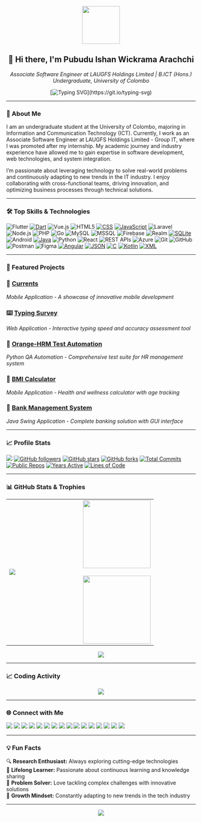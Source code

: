<p align="center">
  <img src="https://github.com/7oSkaaa/7oSkaaa/blob/main/Images/about_me.gif?raw=true" width="100px">
</p>

<h2 align="center">👋 Hi there, I'm Pubudu Ishan Wickrama Arachchi</h2>
<p align="center">
  <em>Associate Software Engineer at LAUGFS Holdings Limited | B.ICT (Hons.) Undergraduate, University of Colombo</em>
</p>

<div align="center">
  
[![Typing SVG](https://readme-typing-svg.demolab.com?font=Fira+Code&pause=1000&color=2F81F7&center=true&vCenter=true&width=435&lines=Associate+Software+Engineer;Mobile+Application+Developer;Web+Application+Developer;B.ICT+(Hons.)+Undergraduate)](https://git.io/typing-svg)

</div>

---

### 🚀 About Me

I am an undergraduate student at the University of Colombo, majoring in Information and Communication Technology (ICT). Currently, I work as an Associate Software Engineer at LAUGFS Holdings Limited - Group IT, where I was promoted after my internship. My academic journey and industry experience have allowed me to gain expertise in software development, web technologies, and system integration.

I’m passionate about leveraging technology to solve real-world problems and continuously adapting to new trends in the IT industry. I enjoy collaborating with cross-functional teams, driving innovation, and optimizing business processes through technical solutions.

---

### 🛠️ Top Skills & Technologies

![Flutter](https://img.shields.io/badge/Flutter-02569B?logo=flutter&logoColor=white)
[![Dart](https://img.shields.io/badge/Dart-%230175C2.svg?logo=dart&logoColor=white)](#)
![Vue.js](https://img.shields.io/badge/Vue.js-35495e?logo=vue.js&logoColor=4FC08D)
![HTML5](https://img.shields.io/badge/HTML5-E34F26?logo=html5&logoColor=white)
[![CSS](https://img.shields.io/badge/CSS-639?logo=css&logoColor=fff)](#)
[![JavaScript](https://img.shields.io/badge/JavaScript-F7DF1E?logo=javascript&logoColor=000)](#)
![Laravel](https://img.shields.io/badge/Laravel-FF2D20?logo=laravel&logoColor=white)
![Node.js](https://img.shields.io/badge/Node.js-339933?logo=node.js&logoColor=white)
![PHP](https://img.shields.io/badge/PHP-777BB4?logo=php&logoColor=white)
![Go](https://img.shields.io/badge/Go-00ADD8?logo=go&logoColor=white)
![MySQL](https://img.shields.io/badge/MySQL-4479A1?logo=mysql&logoColor=white)
![MSSQL](https://img.shields.io/badge/MSSQL-CC2927?logo=sql&logoColor=white)
![Firebase](https://img.shields.io/badge/Firebase-FFCA28?logo=firebase&logoColor=black)
![Realm](https://img.shields.io/badge/Realm-5D3F96?logo=realm&logoColor=white)
[![SQLite](https://img.shields.io/badge/SQLite-%2307405e.svg?logo=sqlite&logoColor=white)](#)
![Android](https://img.shields.io/badge/Android-3DDC84?logo=android&logoColor=white)
[![Java](https://img.shields.io/badge/Java-%23ED8B00.svg?logo=openjdk&logoColor=white)](#)
![Python](https://img.shields.io/badge/Python-3776AB?logo=python&logoColor=white)
![React](https://img.shields.io/badge/React-20232A?logo=react&logoColor=61DAFB)
![REST APIs](https://img.shields.io/badge/REST%20APIs-005571?logo=api&logoColor=white)
![Azure](https://img.shields.io/badge/Azure-0078D4?logo=microsoft-azure&logoColor=white)
![Git](https://img.shields.io/badge/Git-F05032?logo=git&logoColor=white)
![GitHub](https://img.shields.io/badge/GitHub-181717?logo=github&logoColor=white)
![Postman](https://img.shields.io/badge/Postman-FF6C37?logo=postman&logoColor=white)
![Figma](https://img.shields.io/badge/Figma-F24E1E?logo=figma&logoColor=white)
[![Angular](https://img.shields.io/badge/Angular-%23DD0031.svg?logo=angular&logoColor=white)](#)
[![JSON](https://img.shields.io/badge/JSON-000?logo=json&logoColor=fff)](#)
[![C](https://img.shields.io/badge/C-00599C?logo=c&logoColor=white)](#)
[![Kotlin](https://img.shields.io/badge/Kotlin-%237F52FF.svg?logo=kotlin&logoColor=white)](#)
[![XML](https://img.shields.io/badge/XML-767C52?logo=xml&logoColor=fff)](#)

---

### 🌟 Featured Projects

<div align="left">

### 🌊 [Currents](https://github.com/pubuduishandev/Currents)
*Mobile Application - A showcase of innovative mobile development*

### ⌨️ [Typing Survey](https://github.com/pubuduishandev/typing-survey)
*Web Application - Interactive typing speed and accuracy assessment tool*

### 🔧 [Orange-HRM Test Automation](https://github.com/pubuduishandev/Orange-HRM-Test-Automation)
*Python QA Automation - Comprehensive test suite for HR management system*

### 📱 [BMI Calculator](https://github.com/pubuduishandev/bmi_and_age_calculator_by_flickbox)
*Mobile Application - Health and wellness calculator with age tracking*

### 🏦 [Bank Management System](https://github.com/pubuduishandev/Bank_Management_System)
*Java Swing Application - Complete banking solution with GUI interface*

</div>

---

<div align="left">
  
### 📈 Profile Stats

![](https://komarev.com/ghpvc/?username=pubuduishandev&color=blueviolet&style=flat-square)
[![GitHub followers](https://img.shields.io/github/followers/pubuduishandev?style=flat-square&color=blueviolet)](https://github.com/pubuduishandev)
[![GitHub stars](https://img.shields.io/github/stars/pubuduishandev?style=flat-square&color=blueviolet)](https://github.com/pubuduishandev)
[![GitHub forks](https://img.shields.io/github/forks/pubuduishandev/Currents?style=flat-square&color=blueviolet)](https://github.com/pubuduishandev)
[![Total Commits](https://img.shields.io/badge/Total%20Commits-1000+-blueviolet?style=flat-square)](https://github.com/pubuduishandev)
[![Public Repos](https://img.shields.io/badge/Public%20Repos-15+-blueviolet?style=flat-square)](https://github.com/pubuduishandev?tab=repositories)
[![Years Active](https://img.shields.io/badge/Years%20Active-3+-blueviolet?style=flat-square)](https://github.com/pubuduishandev)
[![Lines of Code](https://img.shields.io/badge/Lines%20of%20Code-50K+-blueviolet?style=flat-square)](https://github.com/pubuduishandev)

</div>

---

### 📊 GitHub Stats & Trophies

<div align="center">
  <table>
    <tr>
      <td width="50%">
        <img src="https://github-profile-trophy.vercel.app/?username=pubuduishandev&theme=tokyonight&no-frame=true&no-bg=false&margin-w=4&column=3"/>
      </td>
      <td width="50%">
        <img height="180em" src="https://github-readme-stats.vercel.app/api?username=pubuduishandev&show_icons=true&theme=tokyonight&include_all_commits=true&count_private=true"/>
        <br><br>
        <img height="180em" src="https://github-readme-stats.vercel.app/api/top-langs/?username=pubuduishandev&layout=compact&theme=tokyonight"/>
      </td>
    </tr>
  </table>
</div>
<div align="center">
  <img src="https://github-readme-streak-stats.herokuapp.com?user=pubuduishandev&theme=tokyonight&hide_border=true"/>
</div>

---

### 📈 Coding Activity
<div align="center">
  <img src="https://github-readme-activity-graph.vercel.app/graph?username=pubuduishandev&theme=tokyo-night&hide_border=true" />
</div>

---

### 🌐 Connect with Me

<p align="left">
  <a href="https://facebook.com/pubuduishandigital"><img src="https://img.shields.io/badge/Facebook-1877F2?logo=facebook&logoColor=white"/></a>
  <a href="https://linkedin.com/in/pubuduishandigital"><img src="https://custom-icon-badges.demolab.com/badge/LinkedIn-0A66C2?logo=linkedin-white&logoColor=fff"/></a>
  <a href="https://twitter.com/pubuduishandigi"><img src="https://img.shields.io/badge/X-%23000000.svg?logo=X&logoColor=white"/></a>
  <a href="https://instagram.com/pubuduishandigital"><img src="https://img.shields.io/badge/Instagram-E4405F?logo=instagram&logoColor=white"/></a>
  <a href="https://threads.com/pubuduishandigital"><img src="https://img.shields.io/badge/Threads-000000?logo=threads&logoColor=white"/></a>
  <a href="https://www.reddit.com/user/pubuduishandigital/"><img src="https://img.shields.io/badge/Reddit-FF4500?logo=reddit&logoColor=white"/></a>
  <a href="https://www.pinterest.com/pubuduishandigital"><img src="https://img.shields.io/badge/Pinterest-E60023?logo=pinterest&logoColor=white"/></a>
  <a href="https://stackoverflow.com/users/pubuduishandev"><img src="https://img.shields.io/badge/StackOverflow-F58025?logo=stackoverflow&logoColor=white"/></a>
  <a href="https://kaggle.com/pubuduishandev"><img src="https://img.shields.io/badge/Kaggle-20BEFF?logo=kaggle&logoColor=white"/></a>
  <a href="https://github.com/pubuduishandev"><img src="https://img.shields.io/badge/GitHub-181717?logo=github&logoColor=white"/></a>
  <a href="https://www.youtube.com/@pubuduishandigital"><img src="https://img.shields.io/badge/YouTube-%23FF0000.svg?logo=YouTube&logoColor=white"/></a>
  <a href="https://discord.gg/pubuduishandigital"><img src="https://img.shields.io/badge/Discord-5865F2?logo=discord&logoColor=white"/></a>
  <a href="https://m.me/pubuduishandigital"><img src="https://img.shields.io/badge/Messenger-00B2FF?logo=messenger&logoColor=white"/></a>
  <a href="https://wa.me/+94778830166"><img src="https://img.shields.io/badge/WhatsApp-25D366?logo=whatsapp&logoColor=white"/></a>
  <a href="t.me/+94778830166"><img src="https://img.shields.io/badge/Telegram-2CA5E0?logo=telegram&logoColor=white"/></a>
  <a href="mailto:pubuduishan2000@gmail.com"><img src="https://img.shields.io/badge/Gmail-D14836?logo=gmail&logoColor=white"/></a>
</p>

---

### 💡 Fun Facts

🔍 **Research Enthusiast:** Always exploring cutting-edge technologies <br>
🧠 **Lifelong Learner:** Passionate about continuous learning and knowledge sharing <br>
🎯 **Problem Solver:** Love tackling complex challenges with innovative solutions <br>
🌱 **Growth Mindset:** Constantly adapting to new trends in the tech industry <br>

---
<div align="center">
  <img src="https://capsule-render.vercel.app/api?type=waving&height=100&color=gradient&section=footer&reversal=true&textBg=false"/>
</div>
